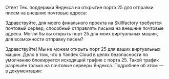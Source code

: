 Ответ Тех. поддержки Яндекса на открытие порта 25 для отправки писем на внешние почтовые адреса:

Здравствуйте, для моего финального проекта на Skillfactory требуется почтовый сервер, способный отправлять письма на внешние почтовые адреса. 
Могли бы вы открыть порт 25 для моих виртуальных машин, для возможности отправку писем?

Здравствуйте!
Мы не можем открыть порт 25 для ваших виртуальных машин. Дело в том, что в Yandex Cloud в целях безопасности по умолчанию блокируется исходящий трафик с порта 25. 
Такой трафик разрешён только на почтовые серверы Яндекса. Подробнее об этом — в документации: 
